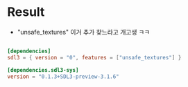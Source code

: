 # Result
- "unsafe_textures" 이거 추가 찾느라고 개고생 ㅋㅋ

```toml

[dependencies]
sdl3 = { version = "0", features = ["unsafe_textures"] }

[dependencies.sdl3-sys]
version = "0.1.3+SDL3-preview-3.1.6"

```

